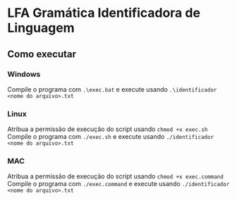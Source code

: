 # LFA Gramática Identificadora de Linguagem
## Como executar
### Windows
Compile o programa com `.\exec.bat` e execute usando `.\identificador <nome do arquivo>.txt`
### Linux
Atribua a permissão de execução do script usando `chmod +x exec.sh`
Compile o programa com `./exec.sh` e execute usando `./identificador <nome do arquivo>.txt`
### MAC
Atribua a permissão de execução do script usando `chmod +x exec.command`
Compile o programa com `./exec.command` e execute usando `./identificador <nome do arquivo>.txt`